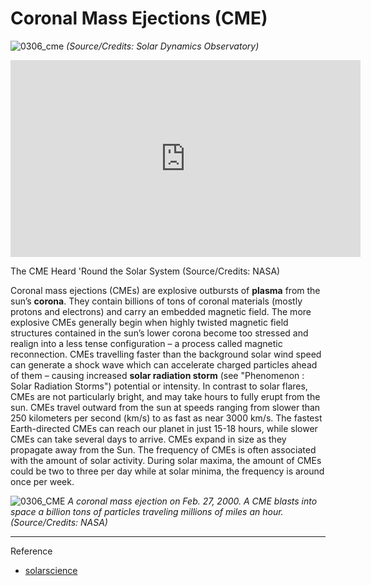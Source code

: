 # Coronal Mass Ejections (CME)

![0306_cme](./static/0306_cme.jpg)
*(Source/Credits:  Solar Dynamics Observatory)*

<iframe width="560" height="315" src="https://www.youtube.com/embed/gAOEG9cf_H0" frameborder="0" allow="accelerometer; autoplay; encrypted-media; gyroscope; picture-in-picture" allowfullscreen></iframe>

The CME Heard 'Round the Solar System
(Source/Credits: NASA)

Coronal mass ejections (CMEs) are explosive outbursts of **plasma** from the sun’s **corona**.   They contain billions of tons of coronal materials (mostly protons and electrons) and carry an embedded magnetic field.
The more explosive CMEs generally begin when highly twisted magnetic field structures contained in the sun’s lower corona become too stressed and realign into a less tense configuration – a process called magnetic reconnection. CMEs travelling faster than the background solar wind speed can generate a shock wave which can accelerate charged particles ahead of them – causing increased **solar radiation storm** (see "Phenomenon : Solar Radiation Storms") potential or intensity. 
In contrast to solar flares, CMEs are not particularly bright, and may take hours to fully erupt from the sun. CMEs travel outward from the sun at speeds ranging from slower than 250 kilometers per second (km/s) to as fast as near 3000 km/s. The fastest Earth-directed CMEs can reach our planet in just 15-18 hours, while slower CMEs can take several days to arrive. CMEs expand in size as they propagate away from the Sun.
The frequency of CMEs is often associated with the amount of solar activity. During solar maxima, the amount of CMEs could be two to three per day while at solar minima, the frequency is around once per week.

![0306_CME](./static/0306_CME.gif)
*A coronal mass ejection on Feb. 27, 2000. A CME blasts into space a billion tons of particles traveling millions of miles an hour. (Source/Credits: NASA)*

---

Reference 

- [solarscience](https://solarscience.msfc.nasa.gov/CMEs.shtml)